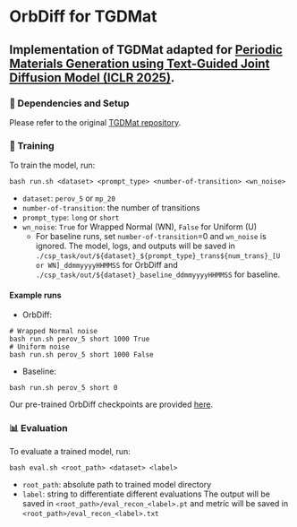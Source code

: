 # OrbDiff for TGDMat
Implementation of **TGDMat** adapted for [Periodic Materials Generation using Text-Guided Joint Diffusion Model (ICLR 2025)](https://arxiv.org/pdf/2503.00522).
---
### 🚀 Dependencies and Setup
Please refer to the original [TGDMat repository](https://github.com/kdmsit/TGDMat/).

### 🔧 Training
To train the model, run:
```
bash run.sh <dataset> <prompt_type> <number-of-transition> <wn_noise>
```
-  `dataset`: `perov_5` or `mp_20`
-  `number-of-transition`: the number of transitions
-  `prompt_type`: `long` or `short`
-  `wn_noise`: `True` for Wrapped Normal (WN), `False` for Uniform (U)
    - For baseline runs, set `number-of-transition`=0 and `wn_noise` is ignored.
The model, logs, and outputs will be saved in `./csp_task/out/${dataset}_${prompt_type}_trans${num_trans}_[U or WN]_ddmmyyyyHHMMSS` for OrbDiff and `./csp_task/out/${dataset}_baseline_ddmmyyyyHHMMSS` for baseline.

#### Example runs
- OrbDiff:
```
# Wrapped Normal noise
bash run.sh perov_5 short 1000 True
# Uniform noise
bash run.sh perov_5 short 1000 False
```
- Baseline:
```
bash run.sh perov_5 short 0
``` 
Our pre-trained OrbDiff checkpoints are provided [here]().

### 📊 Evaluation
To evaluate a trained model, run:
```
bash eval.sh <root_path> <dataset> <label>
```
- `root_path`: absolute path to trained model directory
- `label`: string to differentiate different evaluations
The output will be saved in `<root_path>/eval_recon_<label>.pt` and metríc will be saved in `<root_path>/eval_recon_<label>.txt`